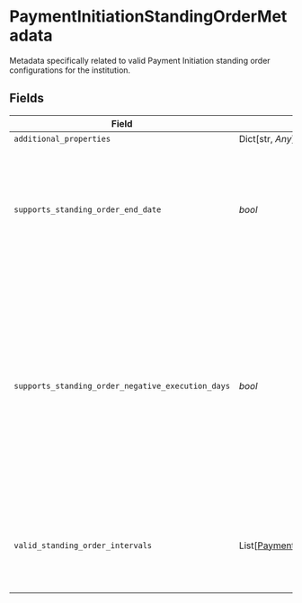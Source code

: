 # PaymentInitiationStandingOrderMetadata

Metadata specifically related to valid Payment Initiation standing order configurations for the institution.


## Fields

| Field                                                                                                                                                                                                     | Type                                                                                                                                                                                                      | Required                                                                                                                                                                                                  | Description                                                                                                                                                                                               |
| --------------------------------------------------------------------------------------------------------------------------------------------------------------------------------------------------------- | --------------------------------------------------------------------------------------------------------------------------------------------------------------------------------------------------------- | --------------------------------------------------------------------------------------------------------------------------------------------------------------------------------------------------------- | --------------------------------------------------------------------------------------------------------------------------------------------------------------------------------------------------------- |
| `additional_properties`                                                                                                                                                                                   | Dict[str, *Any*]                                                                                                                                                                                          | :heavy_minus_sign:                                                                                                                                                                                        | N/A                                                                                                                                                                                                       |
| `supports_standing_order_end_date`                                                                                                                                                                        | *bool*                                                                                                                                                                                                    | :heavy_check_mark:                                                                                                                                                                                        | Indicates whether the institution supports closed-ended standing orders by providing an end date.                                                                                                         |
| `supports_standing_order_negative_execution_days`                                                                                                                                                         | *bool*                                                                                                                                                                                                    | :heavy_check_mark:                                                                                                                                                                                        | This is only applicable to `MONTHLY` standing orders. Indicates whether the institution supports negative integers (-1 to -5) for setting up a `MONTHLY` standing order relative to the end of the month. |
| `valid_standing_order_intervals`                                                                                                                                                                          | List[[PaymentScheduleInterval](../../models/shared/paymentscheduleinterval.md)]                                                                                                                           | :heavy_check_mark:                                                                                                                                                                                        | A list of the valid standing order intervals supported by the institution.                                                                                                                                |